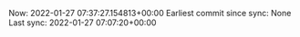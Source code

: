 Now: 2022-01-27 07:37:27.154813+00:00 Earliest commit since sync: None Last sync: 2022-01-27 07:07:20+00:00
